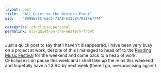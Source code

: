 ```yaml
---
layout: post
title:  "All Quiet on the Western Front"
uid:	"8A98E8FC-EEC6-71A9-631CB47912FE7744"

categories: cfeclipse,personal
permalink: all-quiet-on-the-western-front
---
```

Just a quick post to say that I haven't disappeared. I have been very busy on a project at work, despite of this I managed to head off to the <a href="http://www.flickr.com/photos/markdrew/sets/72157594259378462/">Reading Music Festival</a> for the weekend and come back to a heap of work. CFEclipse is on pause this week and I shall take up the reins this weekend and hopefully have a 1.3 RC by next week (there I go, overpromising again!)